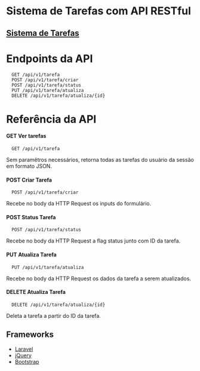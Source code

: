 # Sistema de Tarefas com API RESTful
##  [Sistema de Tarefas](http://sistema-de-tarefas.herokuapp.com/)
# Endpoints da API
```http
  GET /api/v1/tarefa
  POST /api/v1/tarefa/criar
  POST /api/v1/tarefa/status
  PUT /api/v1/tarefa/atualiza
  DELETE /api/v1/tarefa/atualiza/{id}
```
# Referência da API
#### GET Ver tarefas
```http
  GET /api/v1/tarefa
```
Sem paramêtros necessários, retorna todas as tarefas do usuário da sessão em 
formato JSON.

#### POST Criar Tarefa

```http
  POST /api/v1/tarefa/criar
```
Recebe no body da HTTP Request os inputs do formulário.

#### POST Status Tarefa

```http
  POST /api/v1/tarefa/status
```
Recebe no body da HTTP Request a flag status junto com ID da tarefa.


#### PUT Atualiza Tarefa

```http
  PUT /api/v1/tarefa/atualiza
```
Recebe no body da HTTP Request os dados da tarefa a serem atualizados.

#### DELETE Atualiza Tarefa

```http
  DELETE /api/v1/tarefa/atualiza/{id}
```
Deleta a tarefa a partir do ID da tarefa.

## Frameworks
 - [Laravel](https://laravel.com/)
 - [jQuery](https://jquery.com/)
 - [Bootstrap](https://getbootstrap.com/)
